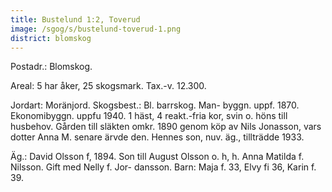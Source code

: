 ```yaml
---
title: Bustelund 1:2, Toverud
image: /sgog/s/bustelund-toverud-1.png
district: blomskog
---
```


Postadr.: Blomskog.

Areal: 5 har åker, 25 skogsmark. Tax.-v. 12.300.

Jordart: Moränjord. Skogsbest.: Bl. barrskog. Man- byggn. uppf. 1870.
Ekonomibyggn. uppfu 1940. 1 häst, 4 reakt.-fria kor, svin o. höns till husbehov.
Gården till släkten omkr. 1890 genom köp av Nils Jonasson, vars dotter Anna M.
senare ärvde den. Hennes son, nuv. äg., tillträdde 1933.

Äg.: David Olsson f, 1894. Son till August Olsson o. h, h. Anna Matilda f.
Nilsson. Gift med Nelly f. Jor- dansson. Barn: Maja f. 33, Elvy fi 36, Karin
f. 39.
